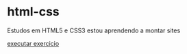 # html-css
 Estudos em HTML5 e CSS3
 estou aprendendo a montar sites
 
 <a href="https://kaiorick.github.io/html-css/exercicios/ex17/fonte01.html">executar exercicio</a>
